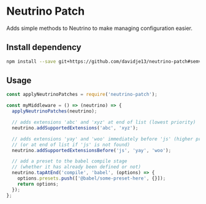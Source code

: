 # Neutrino Patch

Adds simple methods to Neutrino to make managing configuration easier.

## Install dependency

```bash
npm install --save git+https://github.com/davidje13/neutrino-patch#semver:^1.0.2
```

## Usage

```javascript
const applyNeutrinoPatches = require('neutrino-patch');

const myMiddleware = () => (neutrino) => {
  applyNeutrinoPatches(neutrino);

  // adds extensions 'abc' and 'xyz' at end of list (lowest priority)
  neutrino.addSupportedExtensions('abc', 'xyz');

  // adds extensions 'yay' and 'woo' immediately before 'js' (higher priority)
  // (or at end of list if 'js' is not found)
  neutrino.addSupportedExtensionsBefore('js', 'yay', 'woo');

  // add a preset to the babel compile stage
  // (whether it has already been defined or not)
  neutrino.tapAtEnd('compile', 'babel', (options) => {
    options.presets.push(['@babel/some-preset-here', {}]);
    return options;
  });
};
```
